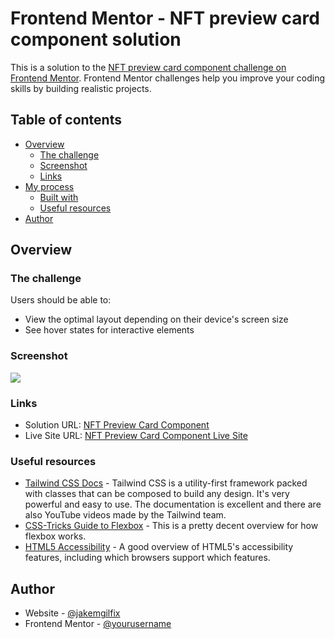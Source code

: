 # Frontend Mentor - NFT preview card component solution

This is a solution to the [NFT preview card component challenge on Frontend Mentor](https://www.frontendmentor.io/challenges/nft-preview-card-component-SbdUL_w0U). Frontend Mentor challenges help you improve your coding skills by building realistic projects. 

## Table of contents

- [Overview](#overview)
  - [The challenge](#the-challenge)
  - [Screenshot](#screenshot)
  - [Links](#links)
- [My process](#my-process)
  - [Built with](#built-with)
  - [Useful resources](#useful-resources)
- [Author](#author)

## Overview

### The challenge

Users should be able to:

- View the optimal layout depending on their device's screen size
- See hover states for interactive elements

### Screenshot

![](./screenshots/screenshot.jpg)

### Links

- Solution URL: [NFT Preview Card Component](https://github.com/jakemgilfix/NFT-Preview-Card-Component)
- Live Site URL: [NFT Preview Card Component Live Site](https://jakemgilfix.github.io/NFT-Preview-Card-Component/)

### Useful resources

- [Tailwind CSS Docs](https://tailwindcss.com/docs/installation) - Tailwind CSS is a utility-first framework packed with classes that can be composed to build any design. It's very powerful and easy to use. The documentation is excellent and there are also YouTube videos made by the Tailwind team.
- [CSS-Tricks Guide to Flexbox](https://css-tricks.com/snippets/css/a-guide-to-flexbox/) - This is a pretty decent overview for how flexbox works.
- [HTML5 Accessibility](http://stevefaulkner.github.io/HTML5accessibility/) - A good overview of HTML5's accessibility features, including which browsers support which features.

## Author

- Website - [@jakemgilfix](https://github.com/jakemgilfix)
- Frontend Mentor - [@yourusername](https://www.frontendmentor.io/profile/jakemgilfix)
